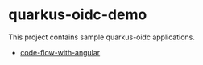 # quarkus-oidc-demo

This project contains sample quarkus-oidc applications.

- [code-flow-with-angular](code-flow-with-angular)
